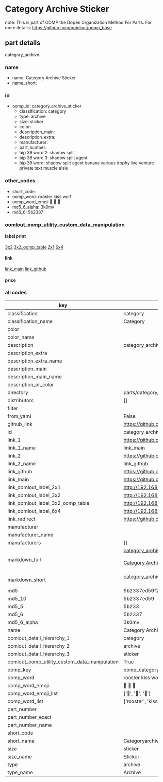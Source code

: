 # Category Archive Sticker  

note: This is part of OOMP the Oopen Organization Method For Parts. For more details: https://github.com/oomlout/oomp_base

##  part details
  



category_archive



### name
* name: Category Archive Sticker
* name_short: 
### id
* oomp_id: category_archive_sticker
  * classification: category
  * type: archive
  * size: sticker
  * color: 
  * description_main: 
  * description_extra: 
  * manufacturer: 
  * part_number: 
  * bip 39 word 2: shadow split
  * bip 39 word 3: shadow split agent
  * bip 39 word: shadow split agent banana various trophy live venture private text muscle aisle

### other_codes
* short_code: 
* oomp_word: rooster kiss wolf
* oomp_word_emoji :rooster: :kiss: :wolf:
* md5_6_alpha: 3k0mv
* md5_6: 5b2337






### oomlout_oomp_utility_custom_data_manipulation
#### label print
[3x2](http://192.168.1.245:1112/?label=oomp%203k0mv)
[3x2_oomp_table](http://192.168.1.108:1112/?label=oomp%203k0mv)
[2x1](http://192.168.1.242:1112/?label=oomp%203k0mv)
[6x4](http://192.168.1.55:1112/?label=oomp%203k0mv)    

#### link

[link_main](https://github.com/oomlout/oomlout_oomp_version_1_messy/tree/main/parts/category_archive_sticker) [link_github](https://github.com/oomlout/oomlout_oomp_version_1_messy/tree/main/parts/category_archive_sticker)                             

#### price







### all codes 
| key | value |  
| --- | --- |  
| classification | category |  
| classification_name | Category |  
| color |  |  
| color_name |  |  
| description | category_archive |  
| description_extra |  |  
| description_extra_name |  |  
| description_main |  |  
| description_main_name |  |  
| description_or_color |   |  
| directory | parts/category_archive_sticker |  
| distributors | [] |  
| filter |  |  
| from_yaml | False |  
| github_link | https://github.com/oomlout/oomlout_oomp_part_src/tree/main/parts/category_archive_sticker |  
| id | category_archive_sticker |  
| link_1 | https://github.com/oomlout/oomlout_oomp_version_1_messy/tree/main/parts/category_archive_sticker |  
| link_1_name | link_main |  
| link_2 | https://github.com/oomlout/oomlout_oomp_version_1_messy/tree/main/parts/category_archive_sticker |  
| link_2_name | link_github |  
| link_github | https://github.com/oomlout/oomlout_oomp_version_1_messy/tree/main/parts/category_archive_sticker |  
| link_main | https://github.com/oomlout/oomlout_oomp_version_1_messy/tree/main/parts/category_archive_sticker |  
| link_oomlout_label_2x1 | http://192.168.1.242:1112/?label=oomp%203k0mv |  
| link_oomlout_label_3x2 | http://192.168.1.245:1112/?label=oomp%203k0mv |  
| link_oomlout_label_3x2_oomp_table | http://192.168.1.108:1112/?label=oomp%203k0mv |  
| link_oomlout_label_6x4 | http://192.168.1.55:1112/?label=oomp%203k0mv |  
| link_redirect | https://github.com/oomlout/oomlout_oomp_version_1_messy/tree/main/parts/category_archive_sticker |  
| manufacturer |  |  
| manufacturer_name |  |  
| manufacturers | [] |  
| markdown_full | [category_archive_sticker](none)<br>[](none)<br>[Category Archive Sticker](none)<br><br> |  
| markdown_short | [category_archive_sticker](none)<br><br> |  
| md5 | 5b2337ed59f25057a3f8c12209f48e26 |  
| md5_10 | 5b2337ed59 |  
| md5_5 | 5b233 |  
| md5_6 | 5b2337 |  
| md5_6_alpha | 3k0mv |  
| name | Category Archive Sticker |  
| oomlout_detail_hierarchy_1 | category |  
| oomlout_detail_hierarchy_2 | archive |  
| oomlout_detail_hierarchy_3 | sticker |  
| oomlout_oomp_utility_custom_data_manipulation | True |  
| oomp_key | oomp_category_archive_sticker |  
| oomp_word | rooster kiss wolf |  
| oomp_word_emoji | :rooster: :kiss: :wolf: |  
| oomp_word_emoji_list | [':rooster:', ':kiss:', ':wolf:'] |  
| oomp_word_list | ['rooster', 'kiss', 'wolf'] |  
| part_number |  |  
| part_number_exact |  |  
| part_number_name |  |  
| short_code |  |  
| short_name | Categoryarchive |  
| size | sticker |  
| size_name | Sticker |  
| type | archive |  
| type_name | Archive |  
